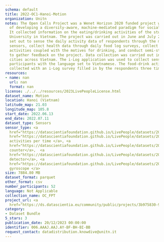 ```yaml
---
schema: default
title: 2022-OC1-Hanoi-Motion
organization: Unitn
notes: The Open Calls Project was a Wenet Horizon 2020 funded project with the goal
  of developing a diversity-aware, machine-mediated paradigm for social interactions.
  It collected information on the eating/drinking activities of the students of FPT
  University in Vietnam. The project was carried out in June and July 2022. The project
  set out to sense the daily activity data of respondents through the mobile phone
  sensors, collect health data through daily food log surveys, collect alcohol-drinking
  activities coupled with the motives for drinking, and conduct semi-structured surveys
  to gather feedback on the project. Data collection was carried out in three big
  cities across Vietnam. The i-Log application was used to collect sensor data from
  participants with the language set to Vietnamese. The food-drink activities were
  collected with an i-Log survey filled in by the respondents three times a day.
resources:
- name: nan
  url: nan
  format: nan
license: ./../../resources/2023LivePeopleLicense.html
dataset_name: Motion
location: Hanoi (Vietnam)
latitude_map: 21.03
longitude_map: 105.8
start_date: 2022.06.13
end_date: 2022.07.11
dataset_type: Sensors
sensor_type: <a 
  href="https://datascientiafoundation.github.io/LivePeople/datasets/2022-OC1-Hanoi-Accelerometer%20Event/">accelerometer</a>,<a
  href="https://datascientiafoundation.github.io/LivePeople/datasets/2022-OC1-Hanoi-Activities%20Per%20Time/">
  activities per time </a>, <a 
  href="https://datascientiafoundation.github.io/LivePeople/datasets/2022-OC1-Hanoi-Step%20Counter%20Event/">step
  counter</a>,  <a 
  href="https://datascientiafoundation.github.io/LivePeople/datasets/2022-OC1-Hanoi-Step%20Detector%20Event/">step
  detector</a>, <a 
  href="https://datascientiafoundation.github.io/LivePeople/datasets/2022-OC1-Hanoi-Gyroscope%20Event/">
  gyroscope </a>
size: 7884.80 MB
dataset_format: parquet
other_format: csv
number_participants: 52
language: Not Applicable
collection_name: OC_FPT
project_url: <a 
  href="https://ds.datascientia.eu/community/public/projects/3b975830-9ecc-4127-855b-f88b8b5fe2ca">https://ds.datascientia.eu/community/public/projects/3b975830-9ecc-4127-855b-f88b8b5fe2ca</a>
category:
- Dataset Bundle
5_stars: 3
publication_date: 20/12/2023 00:00:00
identifier: 006.AAAJ.AAJ.AY-BF-BH-BI-BB
request_contact: datadistribution.knowdive@unitn.it
---
```


